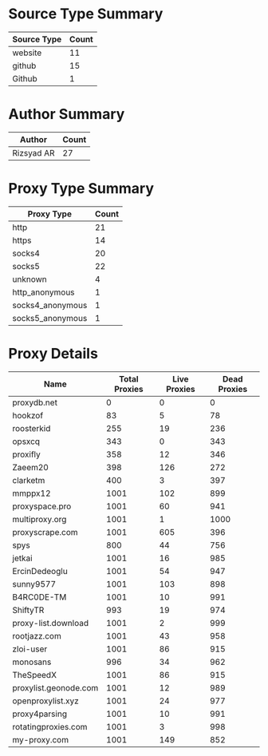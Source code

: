 # Source Type Summary

| Source Type | Count |
|-------------|-------|
| website | 11 |
| github | 15 |
| Github | 1 |


# Author Summary

| Author | Count |
|--------|-------|
| Rizsyad AR | 27 |


# Proxy Type Summary

| Proxy Type | Count |
|------------|-------|
| http | 21 |
| https | 14 |
| socks4 | 20 |
| socks5 | 22 |
| unknown | 4 |
| http_anonymous | 1 |
| socks4_anonymous | 1 |
| socks5_anonymous | 1 |


# Proxy Details

| Name | Total Proxies | Live Proxies | Dead Proxies |
|------|---------------|--------------|---------------|
| proxydb.net | 0 | 0 | 0 |
| hookzof | 83 | 5 | 78 |
| roosterkid | 255 | 19 | 236 |
| opsxcq | 343 | 0 | 343 |
| proxifly | 358 | 12 | 346 |
| Zaeem20 | 398 | 126 | 272 |
| clarketm | 400 | 3 | 397 |
| mmppx12 | 1001 | 102 | 899 |
| proxyspace.pro | 1001 | 60 | 941 |
| multiproxy.org | 1001 | 1 | 1000 |
| proxyscrape.com | 1001 | 605 | 396 |
| spys | 800 | 44 | 756 |
| jetkai | 1001 | 16 | 985 |
| ErcinDedeoglu | 1001 | 54 | 947 |
| sunny9577 | 1001 | 103 | 898 |
| B4RC0DE-TM | 1001 | 10 | 991 |
| ShiftyTR | 993 | 19 | 974 |
| proxy-list.download | 1001 | 2 | 999 |
| rootjazz.com | 1001 | 43 | 958 |
| zloi-user | 1001 | 86 | 915 |
| monosans | 996 | 34 | 962 |
| TheSpeedX | 1001 | 86 | 915 |
| proxylist.geonode.com | 1001 | 12 | 989 |
| openproxylist.xyz | 1001 | 24 | 977 |
| proxy4parsing | 1001 | 10 | 991 |
| rotatingproxies.com | 1001 | 3 | 998 |
| my-proxy.com | 1001 | 149 | 852 |

